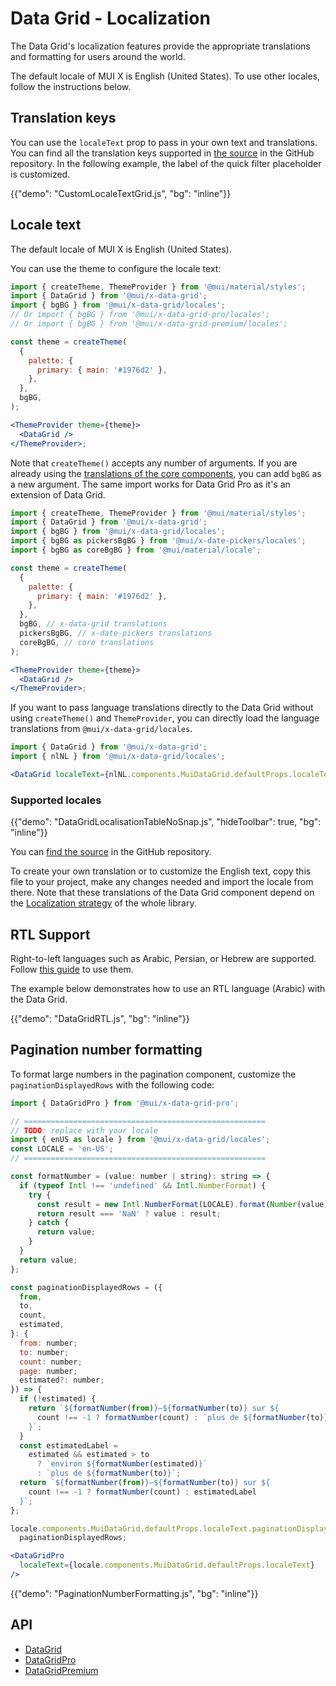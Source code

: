 # Data Grid - Localization

<p class="description">The Data Grid's localization features provide the appropriate translations and formatting for users around the world.</p>

The default locale of MUI X is English (United States).
To use other locales, follow the instructions below.

## Translation keys

You can use the `localeText` prop to pass in your own text and translations.
You can find all the translation keys supported in [the source](https://github.com/mui/mui-x/blob/-/packages/x-data-grid/src/constants/localeTextConstants.ts)
in the GitHub repository.
In the following example, the label of the quick filter placeholder is customized.

{{"demo": "CustomLocaleTextGrid.js", "bg": "inline"}}

## Locale text

The default locale of MUI X is English (United States).

You can use the theme to configure the locale text:

```jsx
import { createTheme, ThemeProvider } from '@mui/material/styles';
import { DataGrid } from '@mui/x-data-grid';
import { bgBG } from '@mui/x-data-grid/locales';
// Or import { bgBG } from '@mui/x-data-grid-pro/locales';
// Or import { bgBG } from '@mui/x-data-grid-premium/locales';

const theme = createTheme(
  {
    palette: {
      primary: { main: '#1976d2' },
    },
  },
  bgBG,
);

<ThemeProvider theme={theme}>
  <DataGrid />
</ThemeProvider>;
```

Note that `createTheme()` accepts any number of arguments.
If you are already using the [translations of the core components](/material-ui/guides/localization/#locale-text), you can add `bgBG` as a new argument.
The same import works for Data Grid Pro as it's an extension of Data Grid.

```jsx
import { createTheme, ThemeProvider } from '@mui/material/styles';
import { DataGrid } from '@mui/x-data-grid';
import { bgBG } from '@mui/x-data-grid/locales';
import { bgBG as pickersBgBG } from '@mui/x-date-pickers/locales';
import { bgBG as coreBgBG } from '@mui/material/locale';

const theme = createTheme(
  {
    palette: {
      primary: { main: '#1976d2' },
    },
  },
  bgBG, // x-data-grid translations
  pickersBgBG, // x-date-pickers translations
  coreBgBG, // core translations
);

<ThemeProvider theme={theme}>
  <DataGrid />
</ThemeProvider>;
```

If you want to pass language translations directly to the Data Grid without using `createTheme()` and `ThemeProvider`, you can directly load the language translations from `@mui/x-data-grid/locales`.

```jsx
import { DataGrid } from '@mui/x-data-grid';
import { nlNL } from '@mui/x-data-grid/locales';

<DataGrid localeText={nlNL.components.MuiDataGrid.defaultProps.localeText} />;
```

### Supported locales

{{"demo": "DataGridLocalisationTableNoSnap.js", "hideToolbar": true, "bg": "inline"}}

You can [find the source](https://github.com/mui/mui-x/tree/HEAD/packages/x-data-grid/src/locales) in the GitHub repository.

To create your own translation or to customize the English text, copy this file to your project, make any changes needed and import the locale from there.
Note that these translations of the Data Grid component depend on the [Localization strategy](/material-ui/guides/localization/) of the whole library.

## RTL Support

Right-to-left languages such as Arabic, Persian, or Hebrew are supported.
Follow [this guide](/material-ui/customization/right-to-left/) to use them.

The example below demonstrates how to use an RTL language (Arabic) with the Data Grid.

{{"demo": "DataGridRTL.js", "bg": "inline"}}

## Pagination number formatting

To format large numbers in the pagination component, customize the `paginationDisplayedRows` with the following code:

```jsx
import { DataGridPro } from '@mui/x-data-grid-pro';

// ======================================================
// TODO: replace with your locale
import { enUS as locale } from '@mui/x-data-grid/locales';
const LOCALE = 'en-US';
// ======================================================

const formatNumber = (value: number | string): string => {
  if (typeof Intl !== 'undefined' && Intl.NumberFormat) {
    try {
      const result = new Intl.NumberFormat(LOCALE).format(Number(value));
      return result === 'NaN' ? value : result;
    } catch {
      return value;
    }
  }
  return value;
};

const paginationDisplayedRows = ({
  from,
  to,
  count,
  estimated,
}: {
  from: number;
  to: number;
  count: number;
  page: number;
  estimated?: number;
}) => {
  if (!estimated) {
    return `${formatNumber(from)}–${formatNumber(to)} sur ${
      count !== -1 ? formatNumber(count) : `plus de ${formatNumber(to)}`
    }`;
  }
  const estimatedLabel =
    estimated && estimated > to
      ? `environ ${formatNumber(estimated)}`
      : `plus de ${formatNumber(to)}`;
  return `${formatNumber(from)}–${formatNumber(to)} sur ${
    count !== -1 ? formatNumber(count) : estimatedLabel
  }`;
};

locale.components.MuiDataGrid.defaultProps.localeText.paginationDisplayedRows =
  paginationDisplayedRows;

<DataGridPro
  localeText={locale.components.MuiDataGrid.defaultProps.localeText}
/>
```

{{"demo": "PaginationNumberFormatting.js", "bg": "inline"}}

## API

- [DataGrid](/x/api/data-grid/data-grid/)
- [DataGridPro](/x/api/data-grid/data-grid-pro/)
- [DataGridPremium](/x/api/data-grid/data-grid-premium/)
